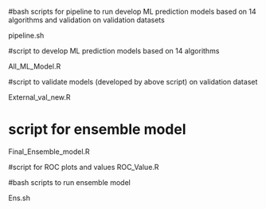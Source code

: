 #bash scripts for pipeline to run develop ML prediction models based on 14 algorithms and validation on validation datasets

pipeline.sh


#script to develop ML prediction models based on 14 algorithms

All_ML_Model.R


#script to validate models (developed by above script) on validation dataset

External_val_new.R

# script for ensemble model

Final_Ensemble_model.R

#script for ROC plots and values
ROC_Value.R


#bash scripts to run ensemble model

Ens.sh


